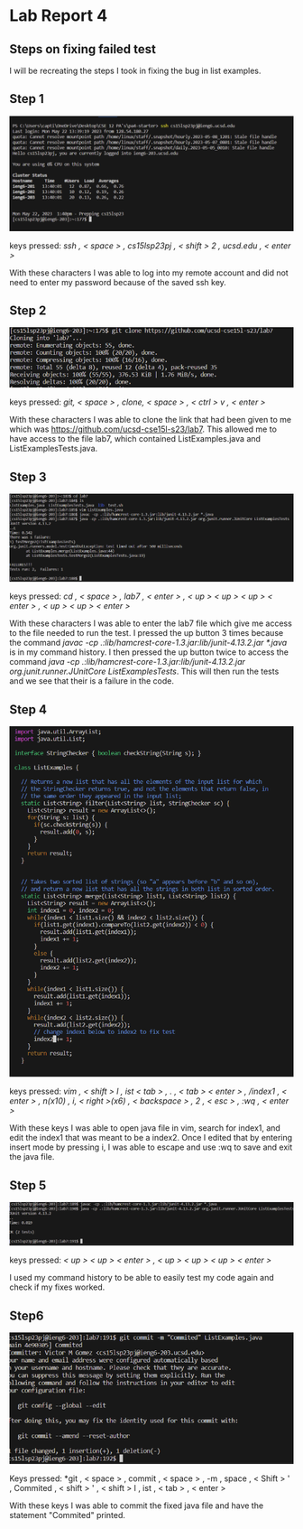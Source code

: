 # Lab Report 4
## Steps on fixing failed test
I will be recreating the steps I took in fixing the bug in list examples.
## **Step 1**
![Image](step1.png)

keys pressed: *ssh , < space > , cs15lsp23pj , < shift > 2 , ucsd.edu , < enter >* 
  
  With these characters I was able to log into my remote account and did not need to enter my password because of the saved ssh key.

## **Step 2**
![Image](step2.png)

keys pressed: *git, < space > , clone, < space > , < ctrl > v , < enter >*
  
With these characters I was able to clone the link that had been given to me which was https://github.com/ucsd-cse15l-s23/lab7. This allowed me to have access to the file lab7, which contained ListExamples.java and ListExamplesTests.java.
  
## **Step 3**
![Image](step3.png)

keys pressed: *cd , < space > , lab7 , < enter > , < up > < up > < up > < enter > , < up > < up > < enter >*
  
With these characters I was able to enter the lab7 file which give me access to the file needed to run the test. I pressed the up button 3 times because the   command _javac -cp .:lib/hamcrest-core-1.3.jar:lib/junit-4.13.2.jar *.java_ is in my command history. I then pressed the up button twice to access the command     *java -cp .:lib/hamcrest-core-1.3.jar:lib/junit-4.13.2.jar org.junit.runner.JUnitCore ListExamplesTests*. This will then run the tests and we see that their is a failure in the code.

## **Step 4**
![Image](step4.png)
  
keys pressed: *vim , < shift > l , ist < tab > , . , < tab > < enter > , /index1 , < enter > , n(x10) , i, < right >(x6) , < backspace > , 2 , < esc > , :wq , < enter >*
  
With these keys I was able to open java file in vim, search for index1, and edit the index1 that was meant to be a index2. Once I edited that by entering insert mode by pressing i, I was able to escape and use :wq to save and exit the java file.
  
## **Step 5**
![Image](step5.png)
  
   keys pressed: *< up > < up > < enter > , < up > < up > < up > < enter >*
  
  I used my command history to be able to easily test my code again and check if my fixes worked.
  
## **Step6**
![Image](step6.png)
  
  Keys pressed: *git , < space > , commit , < space > , -m , space , < Shift > ' , Commited , < shift > ' , < shift > l , ist , < tab > , < enter >
  
With these keys I was able to commit the fixed java file and have the statement "Commited" printed. 
  

